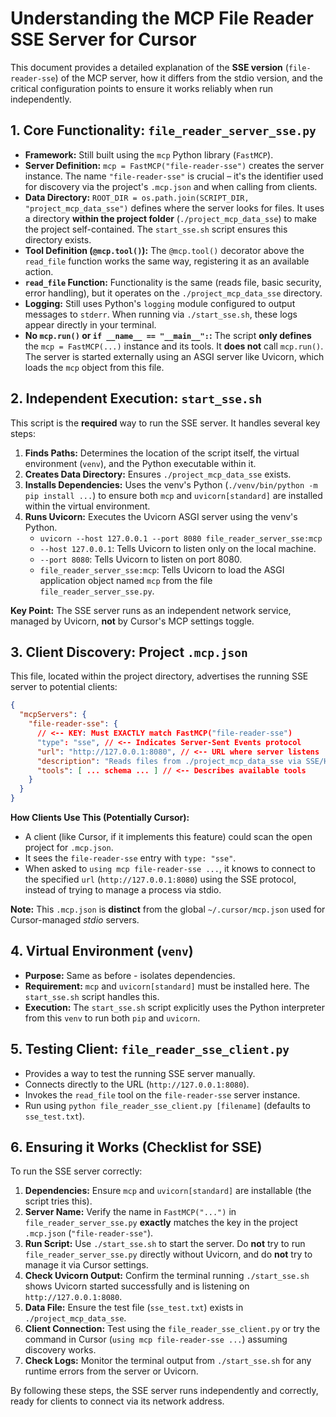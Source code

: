 # Understanding the MCP File Reader SSE Server for Cursor

This document provides a detailed explanation of the **SSE version** (`file-reader-sse`) of the MCP server, how it differs from the stdio version, and the critical configuration points to ensure it works reliably when run independently.

## 1. Core Functionality: `file_reader_server_sse.py`

- **Framework:** Still built using the `mcp` Python library (`FastMCP`).
- **Server Definition:** `mcp = FastMCP("file-reader-sse")` creates the server instance. The name `"file-reader-sse"` is crucial – it's the identifier used for discovery via the project's `.mcp.json` and when calling from clients.
- **Data Directory:** `ROOT_DIR = os.path.join(SCRIPT_DIR, "project_mcp_data_sse")` defines where the server looks for files. It uses a directory **within the project folder** (`./project_mcp_data_sse`) to make the project self-contained. The `start_sse.sh` script ensures this directory exists.
- **Tool Definition (`@mcp.tool()`):** The `@mcp.tool()` decorator above the `read_file` function works the same way, registering it as an available action.
- **`read_file` Function:** Functionality is the same (reads file, basic security, error handling), but it operates on the `./project_mcp_data_sse` directory.
- **Logging:** Still uses Python's `logging` module configured to output messages to `stderr`. When running via `./start_sse.sh`, these logs appear directly in your terminal.
- **No `mcp.run()` or `if __name__ == "__main__":`:** The script **only defines** the `mcp = FastMCP(...)` instance and its tools. It **does not** call `mcp.run()`. The server is started externally using an ASGI server like Uvicorn, which loads the `mcp` object from this file.

## 2. Independent Execution: `start_sse.sh`

This script is the **required** way to run the SSE server. It handles several key steps:

1.  **Finds Paths:** Determines the location of the script itself, the virtual environment (`venv`), and the Python executable within it.
2.  **Creates Data Directory:** Ensures `./project_mcp_data_sse` exists.
3.  **Installs Dependencies:** Uses the venv's Python (`./venv/bin/python -m pip install ...`) to ensure both `mcp` and `uvicorn[standard]` are installed within the virtual environment.
4.  **Runs Uvicorn:** Executes the Uvicorn ASGI server using the venv's Python.
    - `uvicorn --host 127.0.0.1 --port 8080 file_reader_server_sse:mcp`
    - `--host 127.0.0.1`: Tells Uvicorn to listen only on the local machine.
    - `--port 8080`: Tells Uvicorn to listen on port 8080.
    - `file_reader_server_sse:mcp`: Tells Uvicorn to load the ASGI application object named `mcp` from the file `file_reader_server_sse.py`.

**Key Point:** The SSE server runs as an independent network service, managed by Uvicorn, **not** by Cursor's MCP settings toggle.

## 3. Client Discovery: Project `.mcp.json`

This file, located within the project directory, advertises the running SSE server to potential clients:

```json
{
  "mcpServers": {
    "file-reader-sse": {
      // <-- KEY: Must EXACTLY match FastMCP("file-reader-sse")
      "type": "sse", // <-- Indicates Server-Sent Events protocol
      "url": "http://127.0.0.1:8080", // <-- URL where server listens
      "description": "Reads files from ./project_mcp_data_sse via SSE/HTTP (Runs Independently)",
      "tools": [ ... schema ... ] // <-- Describes available tools
    }
  }
}
```

**How Clients Use This (Potentially Cursor):**

- A client (like Cursor, if it implements this feature) could scan the open project for `.mcp.json`.
- It sees the `file-reader-sse` entry with `type: "sse"`.
- When asked to `using mcp file-reader-sse ...`, it knows to connect to the specified `url` (`http://127.0.0.1:8080`) using the SSE protocol, instead of trying to manage a process via stdio.

**Note:** This `.mcp.json` is **distinct** from the global `~/.cursor/mcp.json` used for Cursor-managed _stdio_ servers.

## 4. Virtual Environment (`venv`)

- **Purpose:** Same as before - isolates dependencies.
- **Requirement:** `mcp` and `uvicorn[standard]` must be installed here. The `start_sse.sh` script handles this.
- **Execution:** The `start_sse.sh` script explicitly uses the Python interpreter from this `venv` to run both `pip` and `uvicorn`.

## 5. Testing Client: `file_reader_sse_client.py`

- Provides a way to test the running SSE server manually.
- Connects directly to the URL (`http://127.0.0.1:8080`).
- Invokes the `read_file` tool on the `file-reader-sse` server instance.
- Run using `python file_reader_sse_client.py [filename]` (defaults to `sse_test.txt`).

## 6. Ensuring it Works (Checklist for SSE)

To run the SSE server correctly:

1.  **Dependencies:** Ensure `mcp` and `uvicorn[standard]` are installable (the script tries this).
2.  **Server Name:** Verify the name in `FastMCP("...")` in `file_reader_server_sse.py` **exactly** matches the key in the project `.mcp.json` (`"file-reader-sse"`).
3.  **Run Script:** Use `./start_sse.sh` to start the server. Do **not** try to run `file_reader_server_sse.py` directly without Uvicorn, and do **not** try to manage it via Cursor settings.
4.  **Check Uvicorn Output:** Confirm the terminal running `./start_sse.sh` shows Uvicorn started successfully and is listening on `http://127.0.0.1:8080`.
5.  **Data File:** Ensure the test file (`sse_test.txt`) exists in `./project_mcp_data_sse`.
6.  **Client Connection:** Test using the `file_reader_sse_client.py` or try the command in Cursor (`using mcp file-reader-sse ...`) assuming discovery works.
7.  **Check Logs:** Monitor the terminal output from `./start_sse.sh` for any runtime errors from the server or Uvicorn.

By following these steps, the SSE server runs independently and correctly, ready for clients to connect via its network address.
